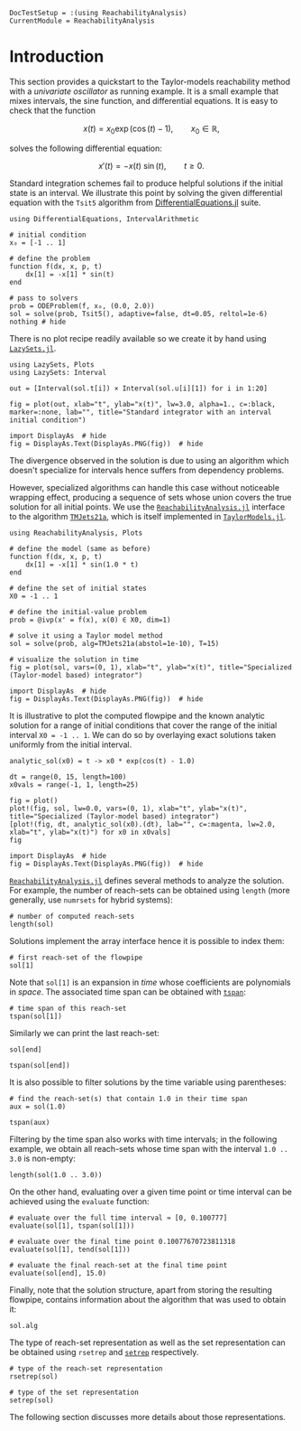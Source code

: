 ```@meta
DocTestSetup = :(using ReachabilityAnalysis)
CurrentModule = ReachabilityAnalysis
```

# Introduction

This section provides a quickstart to the Taylor-models reachability method with a *univariate oscillator* as running example.
It is a small example that mixes intervals, the sine function, and differential equations. It is easy to check that the function

```math
x(t) = x_0 \exp\left(\cos(t) - 1\right),\qquad x_0 \in \mathbb{R},
```
solves the following differential equation:

```math
x'(t) = -x(t) ~ \sin(t),\qquad t \geq 0.
```

Standard integration schemes fail to produce helpful solutions if the initial state is an interval. We illustrate this point
by solving the given differential equation with the `Tsit5` algorithm from [DifferentialEquations.jl](https://diffeq.sciml.ai/stable/) suite.

```@example nonlinear_univariate
using DifferentialEquations, IntervalArithmetic

# initial condition
x₀ = [-1 .. 1]

# define the problem
function f(dx, x, p, t)
    dx[1] = -x[1] * sin(t)
end

# pass to solvers
prob = ODEProblem(f, x₀, (0.0, 2.0))
sol = solve(prob, Tsit5(), adaptive=false, dt=0.05, reltol=1e-6)
nothing # hide
```
There is no plot recipe readily available so we create it by hand using [`LazySets.jl`](https://github.com/JuliaReach/LazySets.jl).

```@example nonlinear_univariate
using LazySets, Plots
using LazySets: Interval

out = [Interval(sol.t[i]) × Interval(sol.u[i][1]) for i in 1:20]

fig = plot(out, xlab="t", ylab="x(t)", lw=3.0, alpha=1., c=:black, marker=:none, lab="", title="Standard integrator with an interval initial condition")

import DisplayAs  # hide
fig = DisplayAs.Text(DisplayAs.PNG(fig))  # hide
```
The divergence observed in the solution is due to using an algorithm which doesn't specialize for intervals hence suffers from dependency problems.

However, specialized algorithms can handle this case without noticeable wrapping effect, producing a sequence of sets whose union covers the true solution for all initial points. We use the [`ReachabilityAnalysis.jl`](https://github.com/JuliaReach/ReachabilityAnalysis.jl) interface to the algorithm [`TMJets21a`](@ref), which is itself implemented in
[`TaylorModels.jl`](https://github.com/JuliaIntervals/TaylorModels.jl).

```@example nonlinear_univariate
using ReachabilityAnalysis, Plots

# define the model (same as before)
function f(dx, x, p, t)
    dx[1] = -x[1] * sin(1.0 * t)
end

# define the set of initial states
X0 = -1 .. 1

# define the initial-value problem
prob = @ivp(x' = f(x), x(0) ∈ X0, dim=1)

# solve it using a Taylor model method
sol = solve(prob, alg=TMJets21a(abstol=1e-10), T=15)

# visualize the solution in time
fig = plot(sol, vars=(0, 1), xlab="t", ylab="x(t)", title="Specialized (Taylor-model based) integrator")

import DisplayAs  # hide
fig = DisplayAs.Text(DisplayAs.PNG(fig))  # hide
```

It is illustrative to plot the computed flowpipe and the known analytic solution
for a range of initial conditions that cover the range of the initial interval `X0 = -1 .. 1`.
We can do so by overlaying exact solutions taken uniformly from the initial interval.

```@example nonlinear_univariate
analytic_sol(x0) = t -> x0 * exp(cos(t) - 1.0)

dt = range(0, 15, length=100)
x0vals = range(-1, 1, length=25)

fig = plot()
plot!(fig, sol, lw=0.0, vars=(0, 1), xlab="t", ylab="x(t)", title="Specialized (Taylor-model based) integrator")
[plot!(fig, dt, analytic_sol(x0).(dt), lab="", c=:magenta, lw=2.0, xlab="t", ylab="x(t)") for x0 in x0vals]
fig

import DisplayAs  # hide
fig = DisplayAs.Text(DisplayAs.PNG(fig))  # hide
```

[`ReachabilityAnalysis.jl`](https://github.com/JuliaReach/ReachabilityAnalysis.jl) defines several methods to analyze the solution.
For example, the number of reach-sets can be obtained using `length` (more generally, use `numrsets` for hybrid systems):

```@example nonlinear_univariate
# number of computed reach-sets
length(sol)
```

Solutions implement the array interface hence it is possible to index them:
```@example nonlinear_univariate
# first reach-set of the flowpipe
sol[1]
```
Note that `sol[1]` is an expansion in *time* whose coefficients are polynomials in *space*.
The associated time span can be obtained with [`tspan`](@ref):
```@example nonlinear_univariate
# time span of this reach-set
tspan(sol[1])
```
Similarly we can print the last reach-set:
```@example nonlinear_univariate
sol[end]
```

```@example nonlinear_univariate
tspan(sol[end])
```
It is also possible to filter solutions by the time variable using parentheses:

```@example nonlinear_univariate
# find the reach-set(s) that contain 1.0 in their time span
aux = sol(1.0)
```

```@example nonlinear_univariate
tspan(aux)
```

Filtering by the time span also works with time intervals; in the following example, we obtain all reach-sets whose time span with the interval
`1.0 .. 3.0` is non-empty:

```@example nonlinear_univariate
length(sol(1.0 .. 3.0))
```

On the other hand, evaluating over a given time point or time interval can be achieved using the `evaluate` function:

```@example nonlinear_univariate
# evaluate over the full time interval ≈ [0, 0.100777]
evaluate(sol[1], tspan(sol[1]))
```
```@example nonlinear_univariate
# evaluate over the final time point 0.10077670723811318
evaluate(sol[1], tend(sol[1]))
```
```@example nonlinear_univariate
# evaluate the final reach-set at the final time point
evaluate(sol[end], 15.0)
```

Finally, note that the solution structure, apart from storing the resulting flowpipe, contains information
about the algorithm that was used to obtain it:

```@example nonlinear_univariate
sol.alg
```

The type of reach-set representation as well as the set representation can be obtained using `rsetrep` and [`setrep`](@ref) respectively.
```@example nonlinear_univariate
# type of the reach-set representation
rsetrep(sol)
```
```@example nonlinear_univariate
# type of the set representation
setrep(sol)
```
The following section discusses more details about those representations.
